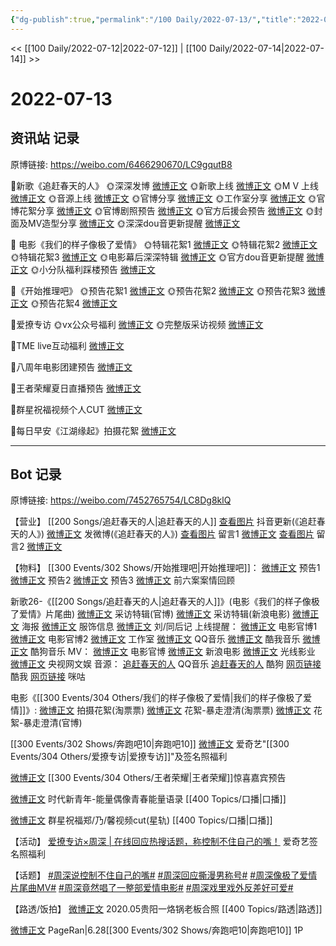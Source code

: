 ```yaml
---
{"dg-publish":true,"permalink":"/100 Daily/2022-07-13/","title":"2022-07-13","created":"2022-12-06T15:55:29.000+08:00","updated":"2023-04-11T14:46:33.839+08:00"}
---
```



<< [[100 Daily/2022-07-12\|2022-07-12]] | [[100 Daily/2022-07-14\|2022-07-14]] >>

# 2022-07-13

## 资讯站 记录

原博链接: https://weibo.com/6466290670/LC9gqutB8

🌟新歌《追赶春天的人》
🌞深深发博 [微博正文](https://m.weibo.cn/6466290670/4790728393232189)
🌞新歌上线 [微博正文](https://m.weibo.cn/6466290670/4790727970133174)
🌞M V 上线 [微博正文](https://m.weibo.cn/6466290670/4790722388035578)
🌞音源上线 [微博正文](https://m.weibo.cn/6466290670/4790728863781497)
🌞官博分享 [微博正文](https://m.weibo.cn/6466290670/4790737823075955)
🌞工作室分享 [微博正文](https://m.weibo.cn/6466290670/4790729350317217)
🌞官博花絮分享 [微博正文](https://m.weibo.cn/6466290670/4790718922752685)
🌞官博剧照预告 [微博正文](https://m.weibo.cn/6466290670/4790712640734279)
🌞官方后援会预告 [微博正文](https://m.weibo.cn/6466290670/4790717706670423)
🌞封面及MV造型分享 [微博正文](https://m.weibo.cn/6466290670/4790759825607144)
🌞深深dou音更新提醒 [微博正文](https://m.weibo.cn/6466290670/4790747691486596)

🌟 电影《我们的样子像极了爱情》
🌞特辑花絮1 [微博正文](https://m.weibo.cn/6466290670/4790780515845591)
🌞特辑花絮2 [微博正文](https://m.weibo.cn/6466290670/4790849521582529)
🌞特辑花絮3 [微博正文](https://m.weibo.cn/6466290670/4790882250004503)
🌞电影幕后深深特辑 [微博正文](https://m.weibo.cn/6466290670/4790760379778162)
🌞官方dou音更新提醒 [微博正文](https://m.weibo.cn/6466290670/4790782232102889)
🌞小分队福利踩楼预告 [微博正文](https://m.weibo.cn/6466290670/4790770937106340)

🌟《开始推理吧》
🌞预告花絮1 [微博正文](https://m.weibo.cn/6466290670/4790720953321477)
🌞预告花絮2 [微博正文](https://m.weibo.cn/6466290670/4790721204195812)
🌞预告花絮3 [微博正文](https://m.weibo.cn/6466290670/4790737457386766)
🌞预告花絮4 [微博正文](https://m.weibo.cn/6466290670/4790915752792385)

🌟爱撩专访
🌞vx公众号福利 [微博正文](https://m.weibo.cn/6466290670/4790893263717559)
🌞完整版采访视频 [微博正文](https://m.weibo.cn/6466290670/4790719372591706)

🌟TME live互动福利 [微博正文](https://m.weibo.cn/6466290670/4790753669417246)

🌟八周年电影团建预告 [微博正文](https://m.weibo.cn/6466290670/4790754293583124)

🌟王者荣耀夏日直播预告 [微博正文](https://m.weibo.cn/6466290670/4790865387590867)

🌟群星祝福视频个人CUT [微博正文](https://m.weibo.cn/6466290670/4790895088765494)

🌟每日早安《江湖缘起》拍摄花絮 [微博正文](https://m.weibo.cn/6466290670/4790688115327904)

---
## Bot 记录

原博链接: https://weibo.com/7452765754/LC8Dg8klQ

【营业】
[[200 Songs/追赶春天的人\|追赶春天的人]]
[查看图片](https://wx3.sinaimg.cn/large/0088n2Pggy1h45jg0ocrjj30u01hdq6o.jpg) 抖音更新(《追赶春天的人》)
[微博正文](https://weibo.com/1736988591/LC4evCwPO) 发微博(《追赶春天的人》)
[查看图片](https://wx4.sinaimg.cn/large/0088n2Pggy1h45jk77twbj30u01vojzc.jpg) 留言1 [微博正文](https://weibo.com/1670697373/LC3M6xVjz)
[查看图片](https://wx1.sinaimg.cn/large/0088n2Pggy1h45jj00z3uj30yi0cxdgn.jpg) 留言2 [微博正文](https://weibo.com/1670697373/LC4aolrO4)

【物料】
[[300 Events/302 Shows/开始推理吧\|开始推理吧]]：
[微博正文](https://weibo.com/2162247381/LC3LA2NFF) 预告1
[微博正文](https://weibo.com/2162247381/LC3MnmmZo) 预告2
[微博正文](https://weibo.com/2162247381/LC4kXtWHl) 预告3
[微博正文](https://weibo.com/2162247381/LC4upqvFS) 前六案案情回顾

新歌26-《[[200 Songs/追赶春天的人\|追赶春天的人]]》(电影《我们的样子像极了爱情》片尾曲)
[微博正文](https://weibo.com/1883007604/LC53RCz9h) 采访特辑(官博)
[微博正文](https://weibo.com/1623886424/LC52HscUL) 采访特辑(新浪电影)
[微博正文](https://weibo.com/1883007604/LC3LDhIxI) 海报
[微博正文](https://weibo.com/7710473200/LC4yqcErv) 服饰信息
[微博正文](https://weibo.com/1670697373/LC3M6xVjz) 刘/同后记
上线提醒：
[微博正文](https://weibo.com/1883007604/LC4a92Y6r) 电影官博1
[微博正文](https://weibo.com/1883007604/LC4me8odv) 电影官博2
[微博正文](https://weibo.com/7478855230/LC4amBaML) 工作室
[微博正文](https://weibo.com/2169129705/LC49UhuWc) QQ音乐
[微博正文](https://weibo.com/1738434147/LC49UxZYh) 酷我音乐
[微博正文](https://weibo.com/1665103091/LC4aCwnIO) 酷狗音乐
MV：
[微博正文](https://weibo.com/1883007604/LC459k6jC) 电影官博
[微博正文](https://weibo.com/1623886424/LC43Q4zRu) 新浪电影
[微博正文](https://weibo.com/1798177633/LC4STEH6X) 光线影业
[微博正文](https://weibo.com/7735105675/LC5LFaSOy) 央视网文娱
音源：
[追赶春天的人](https://weibo.cn/sinaurl?u=https%3A%2F%2Fi.y.qq.com%2Fv8%2Fplaysong.html%3Fsongid%3D363075304%26source%3Dyqq%26ADTAG%3Dhz_wb_sf%26channelId%3D10081987) QQ音乐
[追赶春天的人](https://weibo.cn/sinaurl?u=https%3A%2F%2Ft1.kugou.com%2Fsong.html%3Fid%3D1lqb12bzBV3) 酷狗
[网页链接](https://weibo.cn/sinaurl?u=http%3A%2F%2Fm.kuwo.cn%2Fnewh5app%2Fplay_detail%2F227292320) 酷我
[网页链接](https://weibo.cn/sinaurl?u=https%3A%2F%2Fh5.nf.migu.cn%2Fapp%2Fv4%2Fp%2Fshare%2Fsong%2Findex.html%3Fid%3D600919000007829282) 咪咕

电影《[[300 Events/304 Others/我们的样子像极了爱情\|我们的样子像极了爱情]]》:
[微博正文](https://weibo.com/2095820504/LC5aLchbB) 拍摄花絮(淘票票)
[微博正文](https://weibo.com/2095820504/LC7bme4yR) 花絮-暴走澄清(淘票票)
[微博正文](https://weibo.com/1883007604/LC7PyoNCr) 花絮-暴走澄清(官博)

[[300 Events/302 Shows/奔跑吧10\|奔跑吧10]]
[微博正文](https://weibo.com/1731986465/LC3XJxWPE) 爱奇艺"[[300 Events/304 Others/爱撩专访\|爱撩专访]]"及签名照福利

[微博正文](https://weibo.com/5698023579/LC5lj9Xg7) [[300 Events/304 Others/王者荣耀\|王者荣耀]]惊喜嘉宾预告

[微博正文](https://weibo.com/7757108920/LC7zukOdQ) 时代新青年-能量偶像青春能量语录 [[400 Topics/口播\|口播]]

[微博正文](https://m.weibo.cn/6466290670/4790895088765494) 群星祝福郑/乃/馨视频cut(星轨) [[400 Topics/口播\|口播]]

【活动】
[爱撩专访×周深 | 在线回应热搜话题，称控制不住自己的嘴！](https://weibo.cn/sinaurl?u=https%3A%2F%2Fmp.weixin.qq.com%2Fs%2FImoCmIWGyC-z6iqljZo1fg) 爱奇艺签名照福利

【话题】
[#周深说控制不住自己的嘴#](https://s.weibo.com/weibo?q=%23%E5%91%A8%E6%B7%B1%E8%AF%B4%E6%8E%A7%E5%88%B6%E4%B8%8D%E4%BD%8F%E8%87%AA%E5%B7%B1%E7%9A%84%E5%98%B4%23)
[#周深回应撕漫男称号#](https://s.weibo.com/weibo?q=%23%E5%91%A8%E6%B7%B1%E5%9B%9E%E5%BA%94%E6%92%95%E6%BC%AB%E7%94%B7%E7%A7%B0%E5%8F%B7%23)
[#周深像极了爱情片尾曲MV#](https://s.weibo.com/weibo?q=%23%E5%91%A8%E6%B7%B1%E5%83%8F%E6%9E%81%E4%BA%86%E7%88%B1%E6%83%85%E7%89%87%E5%B0%BE%E6%9B%B2MV%23)
[#周深竟然唱了一整部爱情电影#](https://s.weibo.com/weibo?q=%23%E5%91%A8%E6%B7%B1%E7%AB%9F%E7%84%B6%E5%94%B1%E4%BA%86%E4%B8%80%E6%95%B4%E9%83%A8%E7%88%B1%E6%83%85%E7%94%B5%E5%BD%B1%23)
[#周深戏里戏外反差好可爱#](https://s.weibo.com/weibo?q=%23%E5%91%A8%E6%B7%B1%E6%88%8F%E9%87%8C%E6%88%8F%E5%A4%96%E5%8F%8D%E5%B7%AE%E5%A5%BD%E5%8F%AF%E7%88%B1%23)

【路透/饭拍】
[微博正文](https://weibo.com/6245129740/LBMH81CgT) 2020.05贵阳一烙锅老板合照 [[400 Topics/路透\|路透]]

[微博正文](https://weibo.com/7633014126/LC5uvDTfD) PageRan|6.28[[300 Events/302 Shows/奔跑吧10\|奔跑吧10]] 1P
